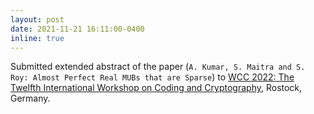 ```yaml
---
layout: post
date: 2021-11-21 16:11:00-0400
inline: true
---
```


Submitted extended abstract of the paper (`A. Kumar, S. Maitra and S. Roy: Almost Perfect Real MUBs that are Sparse`) to [WCC 2022: The Twelfth International Workshop on Coding and Cryptography](https://www.wcc2022.uni-rostock.de/home/), Rostock, Germany.
